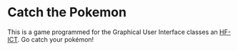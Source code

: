 # Catch the Pokemon

This is a game programmed for the Graphical User Interface classes an [HF-ICT](https://www.hf-ict.ch). Go catch your pokémon!
